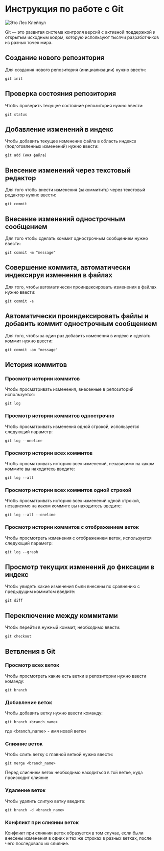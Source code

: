 # Инструкция по работе с Git
![Это Лес Клейпул](405284f7-3248-4a4b-bfa7-7f0464cdd4b22.jpg)

Git — это развитая система контроля версий с активной поддержкой и открытым исходным кодом, которую используют тысячи разработчиков из разных точек мира.

## Создание нового репозитория 

Для создания нового репозитория (инициализации) нужно ввести:

    git init

## Проверка состояния репозитория

Чтобы проверить текущее состояние репозитория нужно ввести:

    git status

## Добавление изменений в индекс

Чтобы добавить текущее изменение файла в область индекса (подготовленных изменений) нужно ввести:

    git add (имя файла)

## Внесение изменений через текстовый редактор

Для того чтобы внести изменения (закоммитить) через текстовый редактор нужно ввести:

    git commit

## Внесение изменений однострочным сообщением

Для того чтобы сделать коммит однострочным сообщением нужно ввести:

    git commit -m "message"

## Cовершение коммита, автоматически индексируя изменения в файлах

Для того, чтобы автоматически проиндексировать изменения в файлах нужно ввести:

    git commit -a

## Автоматически проиндексировать файлы и добавить коммит однострочным сообщением

Для того, чтобы за один раз добавить изменения в индекс и сделать коммит нужно ввести:

    git commit -am "message"

## История коммитов 

### Просмотр истории коммитов

Чтобы просматривать изменения, внесенные в репозиторий используется:

    git log

### Просмотр истории коммитов однострочно

Чтобы просматривать изменения одной строкой, используется следующий параметр:

    git log --oneline

### Просмотр истории всех коммитов

Чтобы просматривать историю всех изменений, независимо на каком коммите вы находитесь введите:

    git log --all

### Просмотр истории всех коммитов одной строкой

Чтобы просматривать историю всех изменений одной строкой, независимо на каком коммите вы находитесь введите:

    git log --all --oneline

### Просмотр истории коммитов с отображением веток

Чтобы просмотреть изменения с отображением веток, используется следующий параметр:

    git log --graph

## Просмотр текущих изменений до фиксации в индекс

Чтобы увидеть какие изменения были внесены по сравнению с предыдущим коммитом введите:

    git diff

## Переключение между коммитами

Чтобы перейти в нужный коммит, необходимо ввести:

    git checkout

## Ветвления в Git 

### Просмотр всех веток

Чтобы просмотреть какие есть ветки в репозитории нужно ввести команду:

    git branch

### Добавление веток

Чтобы добавить ветку нужно ввести команду:

    git branch <branch_name>

где <branch_name> - имя новой ветки

### Слияние веток

Чтобы слить ветку с главной веткой нужно ввести:

    git merge <branch_name>

Перед слиянием веток необходимо находиться в той ветке, куда происходит слияние

### Удаление веток 

Чтобы удалить слитую ветку введите:

    git branch -d <branch_name>

### Конфликт при слиянии веток

Конфликт при слиянии веток образуется в том случае, если были внесены изменения в одних и тех же строках в разных ветках, после чего последовало их слияние.